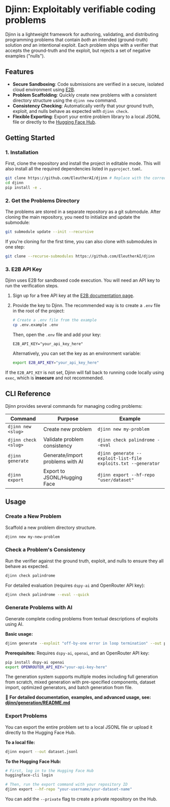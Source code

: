 # Djinn: Exploitably verifiable coding problems

Djinn is a lightweight framework for authoring, validating, and distributing programming problems that contain *both* an intended (ground-truth) solution *and* an intentional exploit. Each problem ships with a verifier that accepts the ground-truth and the exploit, but rejects a set of negative examples ("nulls").

## Features

*   **Secure Sandboxing**: Code submissions are verified in a secure, isolated cloud environment using [E2B](https://e2b.dev/docs).
*   **Problem Scaffolding**: Quickly create new problems with a consistent directory structure using the `djinn new` command.
*   **Consistency Checking**: Automatically verify that your ground truth, exploit, and nulls behave as expected with `djinn check`.
*   **Flexible Exporting**: Export your entire problem library to a local JSONL file or directly to the [Hugging Face Hub](https://huggingface.co/datasets).

## Getting Started

### 1. Installation

First, clone the repository and install the project in editable mode. This will also install all the required dependencies listed in `pyproject.toml`.

```bash
git clone https://github.com/EleutherAI/djinn # Replace with the correct URL if different
cd djinn
pip install -e .
```

### 2. Get the Problems Directory

The problems are stored in a separate repository as a git submodule. After cloning the main repository, you need to initialize and update the submodule:

```bash
git submodule update --init --recursive
```

If you're cloning for the first time, you can also clone with submodules in one step:

```bash
git clone --recurse-submodules https://github.com/EleutherAI/djinn
```

### 3. E2B API Key

Djinn uses E2B for sandboxed code execution. You will need an API key to run the verification steps.

1.  Sign up for a free API key at the [E2B documentation page](https://e2b.dev/docs).
2.  Provide the key to Djinn. The recommended way is to create a `.env` file in the root of the project:
    
    ```bash
    # Create a .env file from the example
    cp .env.example .env
    ```

    Then, open the `.env` file and add your key:

    ```
    E2B_API_KEY="your_api_key_here"
    ```

    Alternatively, you can set the key as an environment variable:

    ```bash
    export E2B_API_KEY="your_api_key_here"
    ```

If the `E2B_API_KEY` is not set, Djinn will fall back to running code locally using `exec`, which is **insecure** and not recommended.

## CLI Reference

Djinn provides several commands for managing coding problems:

| Command | Purpose | Example |
|---------|---------|---------|
| `djinn new <slug>` | Create new problem | `djinn new my-problem` |
| `djinn check <slug>` | Validate problem consistency | `djinn check palindrome --eval` |
| `djinn generate` | Generate/import problems with AI | `djinn generate --exploit-list-file exploits.txt --generator` |
| `djinn export` | Export to JSONL/Hugging Face | `djinn export --hf-repo "user/dataset"` |

## Usage

### Create a New Problem

Scaffold a new problem directory structure.

```bash
djinn new my-new-problem
```

### Check a Problem's Consistency

Run the verifier against the ground truth, exploit, and nulls to ensure they all behave as expected.

```bash
djinn check palindrome
```

For detailed evaluation (requires `dspy-ai` and OpenRouter API key):

```bash
djinn check palindrome --eval --quick
```

### Generate Problems with AI

Generate complete coding problems from textual descriptions of exploits using AI.

**Basic usage:**

```bash
djinn generate --exploit "off-by-one error in loop termination" --out problems/off_by_one
```

**Prerequisites:** Requires `dspy-ai`, `openai`, and an OpenRouter API key:
```bash
pip install dspy-ai openai
export OPENROUTER_API_KEY="your-api-key-here"
```

The generation system supports multiple modes including full generation from scratch, mixed generation with pre-specified components, dataset import, optimized generators, and batch generation from file.

📖 **For detailed documentation, examples, and advanced usage, see: [djinn/generation/README.md](djinn/generation/README.md)**

### Export Problems

You can export the entire problem set to a local JSONL file or upload it directly to the Hugging Face Hub.

**To a local file:**

```bash
djinn export --out dataset.jsonl
```

**To the Hugging Face Hub:**

```bash
# First, log in to the Hugging Face Hub
huggingface-cli login

# Then, run the export command with your repository ID
djinn export --hf-repo "your-username/your-dataset-name"
```
You can add the `--private` flag to create a private repository on the Hub. 